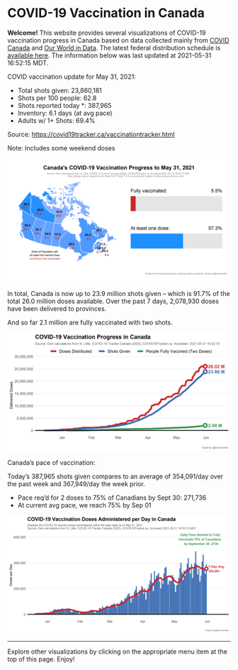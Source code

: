 COVID-19 Vaccination in Canada
==============================

**Welcome!** This website provides several visualizations of COVID-19
vaccination progress in Canada based on data collected mainly from
[COVID Canada](https://covid19tracker.ca/vaccinationtracker.html) and
[Our World in Data](https://ourworldindata.org/covid-vaccinations). The
latest federal distribution schedule is [available
here](https://www.canada.ca/en/public-health/services/diseases/2019-novel-coronavirus-infection/prevention-risks/covid-19-vaccine-treatment/vaccine-rollout.html).
The information below was last updated at 2021-05-31 16:52:15 MDT.

COVID vaccination update for May 31, 2021:

-   Total shots given: 23,860,181
-   Shots per 100 people: 62.8
-   Shots reported today \*: 387,965
-   Inventory: 6.1 days (at avg pace)
-   Adults w/ 1+ Shots: 69.4%

Source:
<a href="https://covid19tracker.ca/vaccinationtracker.html" class="uri">https://covid19tracker.ca/vaccinationtracker.html</a>

Note: Includes some weekend doses

![](Plots/plot_main.png)

In total, Canada is now up to 23.9 million shots given – which is 91.7%
of the total 26.0 million doses available. Over the past 7 days,
2,078,930 doses have been delivered to provinces.

And so far 2.1 million are fully vaccinated with two shots.

![](Plots/plot_total.png)

Canada’s pace of vaccination:

Today’s 387,965 shots given compares to an average of 354,091/day over
the past week and 367,949/day the week prior.

-   Pace req’d for 2 doses to 75% of Canadians by Sept 30: 271,736
-   At current avg pace, we reach 75% by Sep 01

![](Plots/pace_national.png)

------------------------------------------------------------------------

Explore other visualizations by clicking on the appropriate menu item at
the top of this page. Enjoy!
